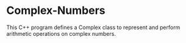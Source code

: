 # Complex-Numbers
This C++ program defines a Complex class to represent and perform arithmetic operations on complex numbers.
